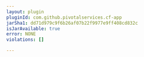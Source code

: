 ```yaml
---
layout: plugin
pluginId: com.github.pivotalservices.cf-app
jarSha1: dd71d979c9f6b26af07b22f9977e9ff408cd832c
isJarAvailable: true
error: NONE
violations: []

---
```

